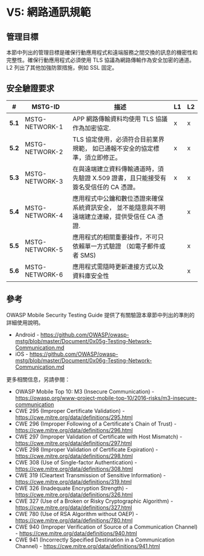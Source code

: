 # V5: 網路通訊規範

## 管理目標

本節中列出的管理目標是確保行動應用程式和遠端服務之間交換的訊息的機密性和完整性。確保行動應用程式必須使用 TLS 協議為網路傳輸作為安全加密的通道。L2 列出了其他加強防禦措施，例如 SSL 固定。

## 安全驗證要求

| # | MSTG-ID | 描述 | L1 | L2 |
| -- | ---------- | ---------------------- | - | - |
| **5.1** | MSTG-NETWORK-1 | APP 網路傳輸資料均使用 TLS 協議作為加密協定. | x | x |
| **5.2** | MSTG-NETWORK-2 | TLS 協定使用，必須符合目前業界規範， 如已通報不安全的協定標準，須立即修正。 | x | x |
| **5.3** | MSTG-NETWORK-3 | 在與遠端建立資料傳輸通道時，須先驗證  X.509 證書，且只能接受有簽名受信任的 CA 憑證。 | x | x |
| **5.4** | MSTG-NETWORK-4 | 應用程式中公鑰和數位憑證來確保系統資訊安全， 並不能隨意與不明遠端建立連線，提供受信任 CA 憑證. |   | x |
| **5.5** | MSTG-NETWORK-5 | 應用程式的相關重要操作，不可只依賴單一方式驗證 （如電子郵件或者 SMS) |  | x |
| **5.6** | MSTG-NETWORK-6 | 應用程式需隨時更新連接方式以及資料庫安全性 |  | x |

## 參考

OWASP Mobile Security Testing Guide 提供了有關驗證本章節中列出的準則的詳細使用說明。

- Android - <https://github.com/OWASP/owasp-mstg/blob/master/Document/0x05g-Testing-Network-Communication.md>
- iOS - <https://github.com/OWASP/owasp-mstg/blob/master/Document/0x06g-Testing-Network-Communication.md>

更多相關信息，另請參閱：

- OWASP Mobile Top 10: M3 (Insecure Communication) - <https://owasp.org/www-project-mobile-top-10/2016-risks/m3-insecure-communication>
- CWE 295 (Improper Certificate Validation) - <https://cwe.mitre.org/data/definitions/295.html>
- CWE 296 (Improper Following of a Certificate's Chain of Trust) - <https://cwe.mitre.org/data/definitions/296.html>
- CWE 297 (Improper Validation of Certificate with Host Mismatch) - <https://cwe.mitre.org/data/definitions/297.html>
- CWE 298 (Improper Validation of Certificate Expiration) - <https://cwe.mitre.org/data/definitions/298.html>
- CWE 308 (Use of Single-factor Authentication) - <https://cwe.mitre.org/data/definitions/308.html>
- CWE 319 (Cleartext Transmission of Sensitive Information) - <https://cwe.mitre.org/data/definitions/319.html>
- CWE 326 (Inadequate Encryption Strength) - <https://cwe.mitre.org/data/definitions/326.html>
- CWE 327 (Use of a Broken or Risky Cryptographic Algorithm) - <https://cwe.mitre.org/data/definitions/327.html>
- CWE 780 (Use of RSA Algorithm without OAEP) - <https://cwe.mitre.org/data/definitions/780.html>
- CWE 940 (Improper Verification of Source of a Communication Channel) - <https://cwe.mitre.org/data/definitions/940.html>
- CWE 941 (Incorrectly Specified Destination in a Communication Channel) - <https://cwe.mitre.org/data/definitions/941.html>
